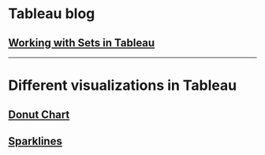 # Tableau blog
## [Working with Sets in Tableau](/Tableau/working_with_sets.md)


***
# Different visualizations in Tableau
## [Donut Chart](/Tableau/charts_in_tableau/1.Donut_chart.md)

## [Sparklines](/Tableau/charts_in_tableau/2.Sparklines.md)
